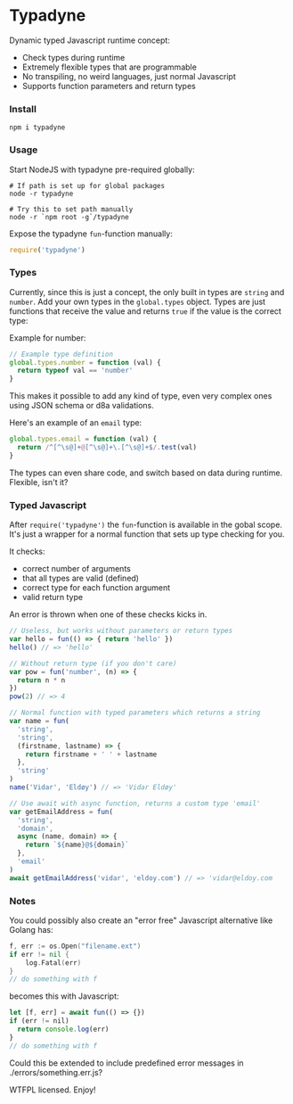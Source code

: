 # Typadyne

Dynamic typed Javascript runtime concept:

- Check types during runtime
- Extremely flexible types that are programmable
- No transpiling, no weird languages, just normal Javascript
- Supports function parameters and return types

### Install

```
npm i typadyne
```

### Usage

Start NodeJS with typadyne pre-required globally:
```
# If path is set up for global packages
node -r typadyne

# Try this to set path manually
node -r `npm root -g`/typadyne
```

Expose the typadyne `fun`-function manually:
```js
require('typadyne')
```

### Types

Currently, since this is just a concept, the only built in types are `string` and `number`. Add your own types in the `global.types` object. Types are just functions that receive the value and returns `true` if the value is the correct type:

Example for number:

```js
// Example type definition
global.types.number = function (val) {
  return typeof val == 'number'
}
```

This makes it possible to add any kind of type, even very complex ones using JSON schema or d8a validations.

Here's an example of an `email` type:
```js
global.types.email = function (val) {
  return /^[^\s@]+@[^\s@]+\.[^\s@]+$/.test(val)
}
```

The types can even share code, and switch based on data during runtime. Flexible, isn't it?

### Typed Javascript

After `require('typadyne')` the `fun`-function is available in the gobal scope. It's just a wrapper for a normal function that sets up type checking for you.

It checks:

- correct number of arguments
- that all types are valid (defined)
- correct type for each function argument
- valid return type

An error is thrown when one of these checks kicks in.

```js
// Useless, but works without parameters or return types
var hello = fun(() => { return 'hello' })
hello() // => 'hello'

// Without return type (if you don't care)
var pow = fun('number', (n) => {
  return n * n
})
pow(2) // => 4

// Normal function with typed parameters which returns a string
var name = fun(
  'string',
  'string',
  (firstname, lastname) => {
    return firstname + ' ' + lastname
  },
  'string'
)
name('Vidar', 'Eldøy') // => 'Vidar Eldøy'

// Use await with async function, returns a custom type 'email'
var getEmailAddress = fun(
  'string',
  'domain',
  async (name, domain) => {
    return `${name}@${domain}`
  },
  'email'
)
await getEmailAddress('vidar', 'eldoy.com') // => 'vidar@eldoy.com
```

### Notes

You could possibly also create an "error free" Javascript alternative like Golang has:

```go
f, err := os.Open("filename.ext")
if err != nil {
    log.Fatal(err)
}
// do something with f
```

becomes this with Javascript:

```js
let [f, err] = await fun(() => {})
if (err != nil)
  return console.log(err)
}
// do something with f
```

Could this be extended to include predefined error messages in ./errors/something.err.js?

WTFPL licensed. Enjoy!
